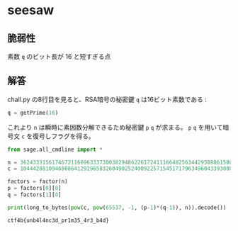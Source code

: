 # seesaw

## 脆弱性

素数 `q` のビット長が 16 と短すぎる点

## 解答

chall.py の8行目を見ると、RSA暗号の秘密鍵 `q` は16ビット素数である :

```py
q = getPrime(16)
```

これより `n` は瞬時に素因数分解できるため秘密鍵 `p` `q` が求まる。 `p` `q` を用いて暗号文 `c` を復号しフラグを得る。

```py
from sage.all_cmdline import *

n = 362433315617467211669633373003829486226172411166482563442958886158019905839570405964630640284863309204026062750823707471292828663974783556794504696138513859209
c = 104442881094680864129296583260490252400922571545171796349604339308085282733910615781378379107333719109188819881987696111496081779901973854697078360545565962079

factors = factor(n)
p = factors[0][0]
q = factors[1][0]

print(long_to_bytes(pow(c, pow(65537, -1, (p-1)*(q-1)), n)).decode())
```

```
ctf4b{unb4l4nc3d_pr1m35_4r3_b4d}
```
